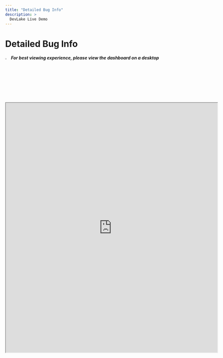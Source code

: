 ```yaml
---
title: "Detailed Bug Info"
description: >
  DevLake Live Demo
---
```


# Detailed Bug Info

<div className="info">
  <h5>
    <img
      src="https://user-images.githubusercontent.com/84442212/197146839-c2d116e6-e0b8-40a0-bb29-e51fb4805a81.png"
      alt=""
      width="3%"
    /> For best viewing experience, please view the dashboard on a desktop
  </h5>
</div>

<iframe src="https://grafana-lake.demo.devlake.io/d/s48Lzn5nz/demo-detailed-bug-info?orgId=1&from=now-6M&to=now" width="135%" height="800px"></iframe>
